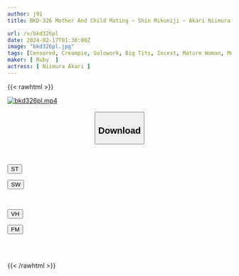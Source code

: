 ```yaml
---
author: j91
title: BKD-326 Mother And Child Mating ~ Shin Mikuniji ~ Akari Niimura

url: /v/bkd326pl
date: 2024-02-17T01:30:00Z
image: "bkd326pl.jpg"
tags: [Censored, Creampie, Solowork, Big Tits, Incest, Mature Woman, Mother	]
maker: [ Ruby  ]
actress: [ Niimura Akari ]
---
```



{{< rawhtml >}}

<div class="video" data-videoid="467bXqXxr0fKKxV">
    <a href="javascript:;">
        <img src="/v/bkd326pl/bkd326pl.jpg" width="WIDTH" height="HEIGHT" alt="bkd326pl.mp4" loading="lazy">
    </a>
</div>

<script type="text/javascript" src="https://j91.asia/asset/on-demand-st.js"></script>

<br>
  <link rel="stylesheet" href="https://j91.asia/asset/bs5.css">
  
  <center>
  <button class="btn btn-primary" type="button" data-bs-toggle="collapse" data-bs-target=".multi-collapse" aria-expanded="false" aria-controls="multiCollapseExample1 multiCollapseExample2"><h2>Download</h2></button></center>
</p>
<div class="row">
  <div class="col">
    <div class="collapse multi-collapse" id="multiCollapseExample1">
      <div class="card card-body">
	      	      <br>
<div class="buttons">  
<p><a href="https://streamtape.to/v/467bXqXxr0fKKxV" target="_blank"><button class="btn-hover color-3"><i class="fa fa-download"></i> ST</button></a></p>
<p><a href="https://cdnwish.com/vtuap3rg4but" target="_blank"><button class="btn-hover color-2"><i class="fa fa-download"></i> SW</button></a></p></div>
    </div>
  </div>
</div>
  <div class="col">
    <div class="collapse multi-collapse" id="multiCollapseExample2">
      <div class="card card-body">
	      <br>
<div class="buttons">
<p><a href="javascript:;"><button class="btn-hover color-9"><i class="fa fa-download"></i> VH</button></a></p>
<p><a href="javascript:;"><button class="btn-hover color-8"><i class="fa fa-download"></i> FM</button></a></p></div>
<br><br>
      </div>
    </div>
  </div>
</div>

{{< /rawhtml >}}